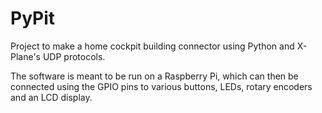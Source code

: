 # PyPit

Project to make a home cockpit building connector using Python and X-Plane's UDP protocols.

The software is meant to be run on a Raspberry Pi, which can then be connected using the GPIO pins to various buttons, LEDs, rotary encoders and an LCD display.
